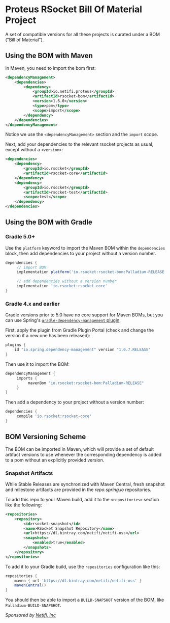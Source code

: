 # Proteus RSocket Bill Of Material Project

A set of compatible versions for all these projects is curated under a BOM ("Bill of Material").

## Using the BOM with Maven
In Maven, you need to import the bom first:

```xml
<dependencyManagement>
    <dependencies>
        <dependency>
            <groupId>io.netifi.proteus</groupId>
            <artifactId>rsocket-bom</artifactId>
            <version>1.6.0</version>
            <type>pom</type>
            <scope>import</scope>
        </dependency>
    </dependencies>
</dependencyManagement>
```
Notice we use the `<dependencyManagement>` section and the `import` scope.

Next, add your dependencies to the relevant rsocket projects as usual, except without a `<version>`:

```xml
<dependencies>
    <dependency>
        <groupId>io.rsocket</groupId>
        <artifactId>rsocket-core</artifactId>
    </dependency>
    <dependency>
        <groupId>io.rsocket</groupId>
        <artifactId>rsocket-test</artifactId>
        <scope>test</scope>
    </dependency>
</dependencies>
```

## Using the BOM with Gradle
### Gradle 5.0+
Use the `platform` keyword to import the Maven BOM within the `dependencies` block, then add dependencies to
your project without a version number.

```groovy
dependencies {
     // import BOM
     implementation platform('io.rsocket:rsocket-bom:Palladium-RELEASE')

     // add dependencies without a version number
     implementation 'io.rsocket:rsocket-core'
}
```

### Gradle 4.x and earlier
Gradle versions prior to 5.0 have no core support for Maven BOMs, but you can use Spring's [`gradle-dependency-management` plugin](https://github.com/spring-gradle-plugins/dependency-management-plugin).

First, apply the plugin from Gradle Plugin Portal (check and change the version if a new one has been released):

```groovy
plugins {
    id "io.spring.dependency-management" version "1.0.7.RELEASE"
}
```
Then use it to import the BOM:

```groovy
dependencyManagement {
     imports {
          mavenBom "io.rsocket:rsocket-bom:Palladium-RELEASE"
     }
}
```

Then add a dependency to your project without a version number:

```groovy
dependencies {
     compile 'io.rsocket:rsocket-core'
}
```


## BOM Versioning Scheme
The BOM can be imported in Maven, which will provide a set of default artifact versions to use whenever the corresponding dependency is added to a pom without an explicitly provided version.

### Snapshot Artifacts

While Stable Releases are synchronized with Maven Central, fresh snapshot and milestone artifacts are provided in the _repo.spring.io_ repositories.

To add this repo to your Maven build, add it to the `<repositories>` section like the following:

```xml
<repositories>
	<repository>
	    <id>rsocket-snapshot</id>
	    <name>RSocket Snapshot Repository</name>
	    <url>https://dl.bintray.com/netifi/netifi-oss</url>
	    <snapshots>
	        <enabled>true</enabled>
	    </snapshots>
	</repository>
</repositories>
```

To add it to your Gradle build, use the `repositories` configuration like this:
```groovy
repositories {
	maven { url 'https://dl.bintray.com/netifi/netifi-oss' }
	mavenCentral()
}
```

You should then be able to import a `BUILD-SNAPSHOT` version of the BOM, like `Palladium-BUILD-SNAPSHOT`.

_Sponsored by [Netifi, Inc](https://www.netifi.com)_
